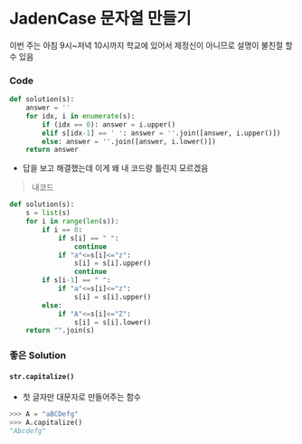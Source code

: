 # JadenCase 문자열 만들기

이번 주는 아침 9시~저녁 10시까지 학교에 있어서 제정신이 아니므로 설명이 불친절 할 수 있음

### Code

```python
def solution(s):
    answer = ''
    for idx, i in enumerate(s): 
        if (idx == 0): answer = i.upper()
        elif s[idx-1] == ' ': answer = ''.join([answer, i.upper()])
        else: answer = ''.join([answer, i.lower()])
    return answer
```

* 답을 보고 해결했는데 이게 왜 내 코드랑 틀린지 모르겠음

> 내코드 

```python
def solution(s):
    s = list(s)
    for i in range(len(s)):
        if i == 0:
            if s[i] == " ":
                continue
            if "a"<=s[i]<="z":
                s[i] = s[i].upper()
                continue
        if s[i-1] == " ":
            if "a"<=s[i]<="z":
                s[i] = s[i].upper()
        else:
            if "A"<=s[i]<="Z":
                s[i] = s[i].lower()
    return "".join(s)
```

### 좋은 Solution

#### `str.capitalize()`

* 첫 글자만 대문자로 만들어주는 함수

```python
>>> A = "aBCDefg"
>>> A.capitalize()
"Abcdefg"
```

